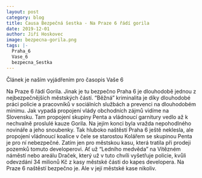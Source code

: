 ```yaml
---
layout: post
category: blog
title: Causa Bezpečná šestka - Na Praze 6 řádí gorila
date: 2019-12-01
author: Jiří Hoskovec
image: bezpecna-gorila.png
tags: |-
  Praha_6
  Vase_6
  bezpecna_Sestka
---
```

Článek je naším vyjádřením pro časopis Vaše 6

Na Praze 6 řádí Gorila. Jinak je tu bezpečno
Praha 6 je dlouhodobě jednou z nejbezpečnějších městských částí. “Běžná” kriminalita je díky dlouhodobé práci policie a pracovníků v sociálních službách a prevenci na dlouhodobém minimu. 
Jak vypadá propojení vlády obchodních zájmů vidíme na Slovensku. Tam propojení skupiny Penta a vládnoucí garnitury vedlo až k nechvalně proslulé kauze Gorila. Na jejím konci byla vražda nepohodlného novináře a jeho snoubenky.
Tak hluboko naštěstí Praha 6 ještě neklesla, ale propojení vládnoucí koalice v čele se starostou Kolářem se skupinou Penta je pro ní nebezpečné. Zatím jen pro městskou kasu, která tratila při prodeji pozemků tomuto developerovi. Ať už “Ledního medvěda” na Vítězném náměstí nebo areálu Draček, který už v tuto chvíli vyšetřuje policie, kvůli odevzdání 34 milionů Kč z kasy městské části do kapes developera.
Na Praze 6 naštěstí bezpečno je. Ale v její městské kase nikoliv. 